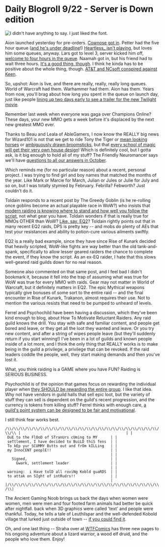 # Daily Blogroll 9/22 - Server is Down edition

![I didn't have anything to say. I just liked the font.](http://westkarana.com/wp-content/uploads/2009/09/woofwoof.jpg "I didn't have anything to say. I just liked the font.")

Aion launched yesterday for pre-orders. [Cownose got in](http://cownosethe50poundcat.blogspot.com/2009/09/aion-is-here.html). Petter had the five hour queue ([and he's under deadline](http://blog.dontfearthemutant.com/?p=828)!) [Heartless\_ isn't playing](http://hgamer.blogspot.com/2009/09/aion-launches-has-server-queues.html), but loves him some queues, anyway. Lars got to level 3, server kicked him off, [welcome to four hours in the queue](http://mmomentofzen.blogspot.com/2009/09/this-only-happens-once.html). Naamah got in, but his friend had to wait three hours. [It's a good thing, though](http://aionicthoughts.wordpress.com/2009/09/21/the-queue/). I think he kinda has to be positive about the whole thing, though. [AT&T and NCsoft conspired against Keen](http://www.keenandgraev.com/?p=2974).

So, upshot: Aion is live, and there are really, really, really long queues. World of Warcraft had them. Warhammer had them. Aion has them. Years from now, you'll brag about how long you spent in the queue on launch day, just like people [lining up two days early to see a trailer for the new Twilight movie](http://latimesblogs.latimes.com/herocomplex/2009/07/comiccon-new-moon-line-controversy.html).

Remember last week when everyone was gaga over Champions Online? These days, your new MMO gets a week before it's displaced by the next new greatest MMO ever.

Thanks to Beau and Leala of AbleGamers, I now know the REALLY big news for Wizard101 is not that we get to ride Tony the Tiger or [mean looking horses](http://westkarana.com/wp-content/uploads/2009/09/Horse-225x225.jpg) or [ambiguously drawn broomsticks](http://westkarana.com/wp-content/uploads/2009/09/Broom_Female_Wizard-225x225.jpg), but that [every school of magic will get their very own house design](http://www.ablegamers.com/mmo-news/676-ablegamers-exclusive-wizard-101.html)! Which is definitely cool, but I gotta ask, is it big enough to hold all of my stuff? The Friendly Neuromancer says we'll have [questions to all our answers in October](http://thefriendlynecromancer.blogspot.com/2009/09/will-test-realm-open-for-testing-mounts.html).

Which reminds me (for no particular reason) about a recent, personal project. I was trying to find girl and boy names that matched the months of the year. Like Mark or Marcie for March, Julian or Jules or Julie for July and so on, but I was totally stymied by February. Febrilla? Febworth? Just couldn't do it.

Toldain responds to a recent post by The Greedy Goblin (is he re-rolling once goblins become an actual playable race in WoW?) who insists that [modern raiding is knowing where to stand and how well you follow the script](http://greedygoblin.blogspot.com/2009/08/ungeared.html), not what gear you have. Toldain wonders if that is really true for MMOs OTHER than WoW? [Like, say, EQ2](http://toldaintalks.blogspot.com/2009/09/does-gear-matter.html)? Toldain rightly points out that in many recent EQ2 raids, DPS is pretty key -- and mobs do plenty of AEs that test your resistances and ability to potion-cure various ailments swiftly.

EQ2 is a really bad example, since they have since Rise of Kunark decided that heavily scripted, WoW-like fights are way better than the old tank-and-spank, specifically to allow lesser geared raiders the chance to complete the event, if they know the script. As an ex-EQ raider, I hate that this slows well-geared raid guilds down for no real reason.

Someone also commented on that same post, and I feel bad I didn't bookmark it, because it fell into the trap of assuming what was true for WoW was true for every MMO with raids. Gear may not matter in World of Warcraft, but it definitely matters in EQ2. The epic Mythical weapons typically give bonuses of some sort to the entire raid -- and the final encounter in Rise of Kunark, Trakanon, almost requires their use. Not to mention the various resists that need to be pumped to unheard of levels.

Ferrel and Psychochild have been having a discussion, which they've been kind enough to blog, about How To Motivate Reluctant Raiders. Any raid guild knows the drill. You stay with safe and familiar content, and people get bored and leave, or they get all the loot they wanted and leave. Or you try new content, and after a string of wipes people leave (but they'll suddenly return if you start winning!) I've been in a lot of guilds and known people inside of a lot more, and I think the only thing that REALLY works is to make being in the guild a privilege, a privilege that can be revoked. If the raid leaders coddle the people, well, they start making demands and then you've lost it.

What, you think raiding is a GAME where you have FUN? Raiding is SERIOUS BUSINESS.

Psychochild is of the opinion that games focus on rewarding the individual player when [they SHOULD be rewarding the entire group](http://www.psychochild.org/?p=797). I like that idea. Why not have vendors in guild halls that sell epic loot, but the variety of stuff they can sell is dependent on the guild's recent progression, and the currency is tokens from killing stuff? Ferrel thinks with enough care, [a guild's point system can be designed to be fair and motivational](http://www.epicslant.com/2009/09/the-insular-nature-of-loot-systems/). 

I still think fear works best.

`/\\/\\/\\/\\/\\/\\/\\/\\/\\/\\/\\/\\/\\/\\/\\/\\/\\/\\/\\/\\/\\/\\/\\/\\/\\
|                                                |
| DuE to the FlOoD of STranUrs cUming to MY      |
| seTtlement, I have decided to BuiLD thiS fens  |
| To kEp yur SCUMMY Butts out and frOm kILLing   |
| my InnoCENT peoplE!!                           |
|                                                |
|   Signed,                                      |
|     Gwark, settlement leader                   |
|                                                |
| warning:  i Have tolD all roviNg Kobld guaRDS  |
| to attak on SIght of intRudrs!!                |
|                                                |
|/\\/\\/\\/\\/\\/\\/\\/\\/\\/\\/\\/\\/\\/\\/\\/\\/\\/\\/\\/\\/\\/\\/\\/\\|
`

The Ancient Gaming Noob brings us back the days when women were women, men were men and four footed farm animals had better be quick after nightfall. back when 3D graphics were called 'text' and people were thankful. Today, he tells a tale of Leuthilspar and the well-defended Kobold village that lurked just outside of town -- [if you could find it](http://tagn.wordpress.com/2009/09/21/getting-to-kobold-village/).

Oh, and one last thing -- Straha over at [WTFComics](http://www.wtfcomics.com/) has three new pages to his ongoing adventure about a lizard warrior, a wood elf druid, and the people who love them. Enjoy!

